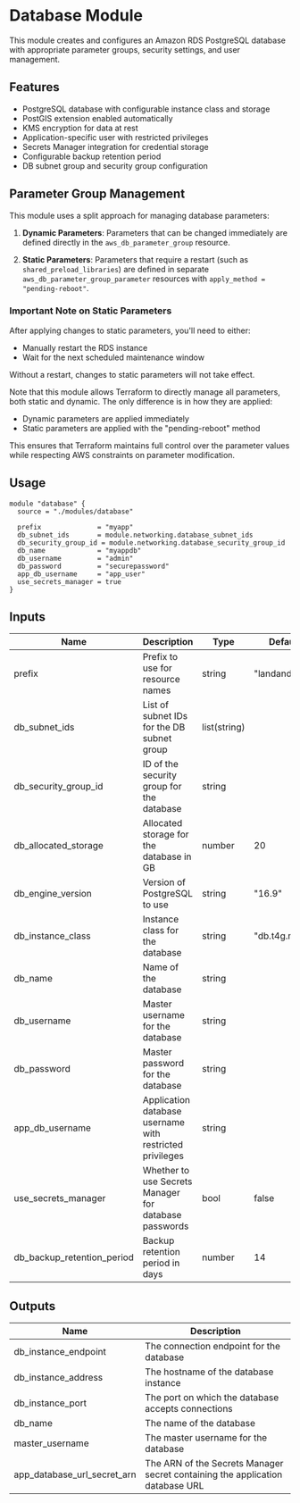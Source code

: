 # Database Module

This module creates and configures an Amazon RDS PostgreSQL database with appropriate parameter groups, security settings, and user management.

## Features

- PostgreSQL database with configurable instance class and storage
- PostGIS extension enabled automatically
- KMS encryption for data at rest
- Application-specific user with restricted privileges
- Secrets Manager integration for credential storage
- Configurable backup retention period
- DB subnet group and security group configuration

## Parameter Group Management

This module uses a split approach for managing database parameters:

1. **Dynamic Parameters**: Parameters that can be changed immediately are defined directly in the `aws_db_parameter_group` resource.

2. **Static Parameters**: Parameters that require a restart (such as `shared_preload_libraries`) are defined in separate `aws_db_parameter_group_parameter` resources with `apply_method = "pending-reboot"`.

### Important Note on Static Parameters

After applying changes to static parameters, you'll need to either:
- Manually restart the RDS instance
- Wait for the next scheduled maintenance window

Without a restart, changes to static parameters will not take effect.

Note that this module allows Terraform to directly manage all parameters, both static and dynamic. The only difference is in how they are applied:
- Dynamic parameters are applied immediately
- Static parameters are applied with the "pending-reboot" method

This ensures that Terraform maintains full control over the parameter values while respecting AWS constraints on parameter modification.

## Usage

```hcl
module "database" {
  source = "./modules/database"

  prefix              = "myapp"
  db_subnet_ids       = module.networking.database_subnet_ids
  db_security_group_id = module.networking.database_security_group_id
  db_name             = "myappdb"
  db_username         = "admin"
  db_password         = "securepassword"
  app_db_username     = "app_user"
  use_secrets_manager = true
}
```

## Inputs

| Name | Description | Type | Default |
|------|-------------|------|---------|
| prefix | Prefix to use for resource names | string | "landandbay" |
| db_subnet_ids | List of subnet IDs for the DB subnet group | list(string) | |
| db_security_group_id | ID of the security group for the database | string | |
| db_allocated_storage | Allocated storage for the database in GB | number | 20 |
| db_engine_version | Version of PostgreSQL to use | string | "16.9" |
| db_instance_class | Instance class for the database | string | "db.t4g.micro" |
| db_name | Name of the database | string | |
| db_username | Master username for the database | string | |
| db_password | Master password for the database | string | |
| app_db_username | Application database username with restricted privileges | string | |
| use_secrets_manager | Whether to use Secrets Manager for database passwords | bool | false |
| db_backup_retention_period | Backup retention period in days | number | 14 |

## Outputs

| Name | Description |
|------|-------------|
| db_instance_endpoint | The connection endpoint for the database |
| db_instance_address | The hostname of the database instance |
| db_instance_port | The port on which the database accepts connections |
| db_name | The name of the database |
| master_username | The master username for the database |
| app_database_url_secret_arn | The ARN of the Secrets Manager secret containing the application database URL |
